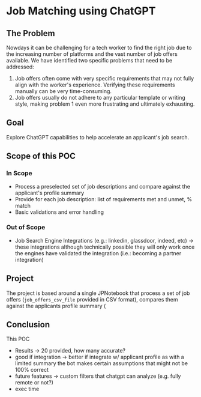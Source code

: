 # Job Matching using ChatGPT

## The Problem
Nowdays it can be challenging for a tech worker to find the right job due to the increasing number of platforms and the vast number of job offers available. We have identified two specific problems that need to be addressed:

1. Job offers often come with very specific requirements that may not fully align with the worker's experience. Verifying these requirements manually can be very time-consuming.
2. Job offers usually do not adhere to any particular template or writing style, making problem 1 even more frustrating and ultimately exhausting.

## Goal
Explore ChatGPT capabilities to help accelerate an applicant's job search.

## Scope of this POC
### In Scope
- Process a preselected set of job descriptions and compare against the applicant's profile summary
- Provide for each job description: list of requirements met and unmet, % match
- Basic validations and error handling

### Out of Scope
- Job Search Engine Integrations (e.g.: linkedin, glassdoor, indeed, etc) -> these integrations although technically possible they will only work once the engines have validated the integration (i.e.: becoming a partner integration) 


## Project
The project is based around a single JPNotebook that process a set of job offers (```job_offers_csv_file``` provided in CSV format), compares them against the applicants profile summary (

## Conclusion
This POC 

- Results -> 20 provided, how many accurate?
- good if integration -> better if integrate w/ applicant profile as with a limited summary the bot makes certain assumptions that might not be 100% correct
- future features -> custom filters that chatgpt can analyze (e.g. fully remote or not?)
- exec time
